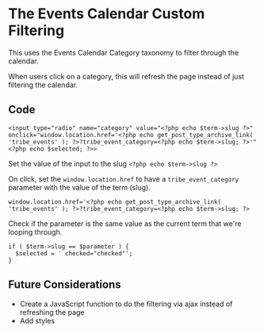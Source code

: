 # The Events Calendar Custom Filtering

This uses the Events Calendar Category taxonomy to filter through the calendar.

When users click on a category, this will refresh the page instead of just filtering the calendar.

## Code

```
<input type="radio" name="category" value="<?php echo $term->slug ?>" onclick="window.location.href='<?php echo get_post_type_archive_link( 'tribe_events' ); ?>?tribe_event_category=<?php echo $term->slug; ?>'" <?php echo $selected; ?>>
```

Set the value of the input to the slug
`<?php echo $term->slug ?>`

On click, set the `window.location.href` to have a `tribe_event_category` parameter with the value of the term (slug).
```
window.location.href='<?php echo get_post_type_archive_link( 'tribe_events' ); ?>?tribe_event_category=<?php echo $term->slug; ?>
```

Check if the parameter is the same value as the current term that we're looping through.
```
if ( $term->slug == $parameter ) {
  $selected = ' checked="checked"';
}
```


## Future Considerations

- Create a JavaScript function to do the filtering via ajax instead of refreshing the page
- Add styles
